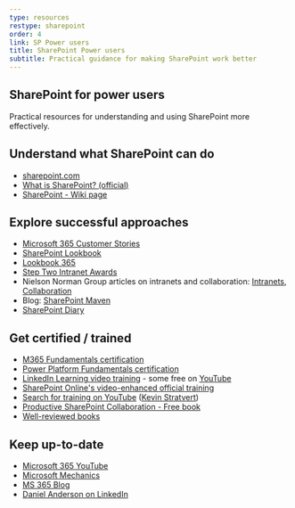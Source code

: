 ```yaml
---
type: resources
restype: sharepoint
order: 4
link: SP Power users
title: SharePoint Power users
subtitle: Practical guidance for making SharePoint work better
---
```


## SharePoint for power users

Practical resources for understanding and using SharePoint more effectively.

## Understand what SharePoint can do

* [sharepoint.com](http://sharepoint.com)
* [What is SharePoint? (official)](https://support.microsoft.com/office/what-is-sharepoint-97b915e6-651b-43b2-827d-fb25777f446f)
* [SharePoint - Wiki page](http://en.wikipedia.org/wiki/SharePoint)

## Explore successful approaches

* [Microsoft 365 Customer Stories](https://www.microsoft.com/en/customers/search?sq=&ff=&p=0&so=story_publish_date+desc&filters=product%3Aother%2Fsharepoint)
* [SharePoint Lookbook](https://adoption.microsoft.com/en-us/sharepoint-look-book/)
* [Lookbook 365](https://lookbook365.com/)
* [Step Two Intranet Awards](https://www.steptwo.com.au/awards/)
* Nielson Norman Group articles on intranets and collaboration: [Intranets](https://www.nngroup.com/topic/intranets/), [Collaboration](https://www.nngroup.com/topic/collaboration/)
* Blog: [SharePoint Maven](https://sharepointmaven.com/category/sharepoint/)
* [SharePoint Diary](https://www.sharepointdiary.com/)

## Get certified / trained

* [M365 Fundamentals certification](https://learn.microsoft.com/certifications/microsoft-365-fundamentals/)
* [Power Platform Fundamentals certification](https://learn.microsoft.com/certifications/power-platform-fundamentals/)
* [LinkedIn Learning video training](https://www.linkedin.com/learning/topics/sharepoint) - some free on [YouTube](https://www.youtube.com/playlist?list=PL26pr4T7OzVNDtfTerqDXkwSvPg2FfFA3)
* [SharePoint Online's video-enhanced official training](https://support.office.com/en-us/article/Discover-SharePoint-cb8ef501-84db-4427-ac77-ec2009fb8e23?ui=en-US&rs=en-US&ad=US)
* [Search for training on YouTube](https://www.youtube.com/results?q=sharepoint&sp=EgIQAw%253D%253D) ([Kevin Stratvert](https://www.youtube.com/playlist?list=PLlKpQrBME6xLB0wtdoFraKMzavqFSPp7I))
* [Productive SharePoint Collaboration - Free book](https://stevegoodyear.wordpress.com/end-user-training-guide/)
* [Well-reviewed books](https://www.amazon.com/gp/bestsellers/books/6133983011)

## Keep up-to-date

* [Microsoft 365 YouTube](https://www.youtube.com/@Microsoft365)
* [Microsoft Mechanics](https://www.youtube.com/@MSFTMechanics)
* [MS 365 Blog](https://www.microsoft.com/en-au/microsoft-365/blog/)
* [Daniel Anderson on LinkedIn](https://www.linkedin.com/in/danielando/)
